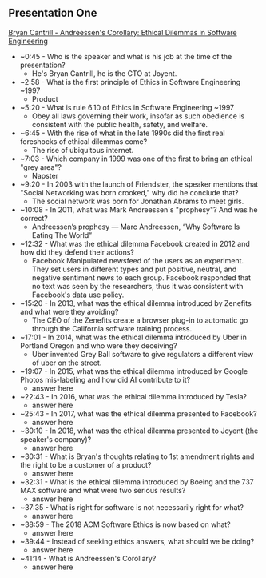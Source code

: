 ## Presentation One

[Bryan Cantrill - Andreessen's Corollary: Ethical Dilemmas in Software Engineering](https://www.youtube.com/watch?v=0wtvQZijPzg&feature=youtu.be "Bryan Cantrill - Andreessen's Corollary: Ethical Dilemmas in Software Engineering")

* ~0:45 - Who is the speaker and what is his job at the time of the presentation?
  * He's Bryan Cantrill, he is the CTO at Joyent.
* ~2:58 - What is the first principle of Ethics in Software Engineering ~1997
  * Product
* ~5:20 - What is rule 6.10 of Ethics in Software Engineering ~1997
  * Obey all laws governing their work, insofar as such obedience is consistent with the public health, safety, and welfare.
* ~6:45 - With the rise of what in the late 1990s did the first real foreshocks of ethical dilemmas come?
  * The rise of ubiquitous internet.
* ~7:03 - Which company in 1999 was one of the first to bring an ethical "grey area"?
  * Napster
* ~9:20 - In 2003 with the launch of Friendster, the speaker mentions that "Social Networking was born crooked," why did he conclude that?
  * The social network was born for Jonathan Abrams to meet girls.  
* ~10:08 - In 2011, what was Mark Andreessen's "prophesy"? And was he correct?
  * Andreessen’s prophesy — Marc Andreessen, “Why Software Is Eating The World”
* ~12:32 - What was the ethical dilemma Facebook created in 2012 and how did they defend their actions?
  * Facebook Manipulated newsfeed of the users as an experiment. They set users in different types and put positive, neutral, and negative sentiment news to each group. Facebook responded that no text was seen by the researchers, thus it was consistent with Facebook's data use policy. 
* ~15:20 -  In 2013, what was the ethical dilemma introduced by Zenefits and what were they avoiding?
  * The CEO of the Zenefits create a browser plug-in to automatic go through the California software training process.
* ~17:01 - In 2014, what was the ethical dilemma introduced by Uber in Portland Oregon and who were they deceiving?
  * Uber invented Grey Ball software to give regulators a different view of uber on the street.
* ~19:07 - In 2015, what was the ethical dilemma introduced by Google Photos mis-labeling and how did AI contribute to it?
  * answer here
* ~22:43 - In 2016, what was the ethical dilemma introduced by Tesla?
  * answer here
* ~25:43 - In 2017, what was the ethical dilemma presented to Facebook?
  * answer here
* ~30:10 - In 2018, what was the ethical dilemma presented to Joyent (the speaker's company)?
  * answer here
* ~30:31 - What is Bryan's thoughts relating to 1st amendment rights and the right to be a customer of a product?
  * answer here
* ~32:31 - What is the ethical dilemma introduced by Boeing and the 737 MAX software and what were two serious results?
  * answer here
* ~37:35 - What is right for software is not necessarily right for what?
  * answer here
* ~38:59 - The 2018 ACM Software Ethics is now based on what?
  * answer here
* ~39:44 - Instead of seeking ethics answers, what should we be doing?
  * answer here
* ~41:14 - What is Andreessen's Corollary?
  * answer here
